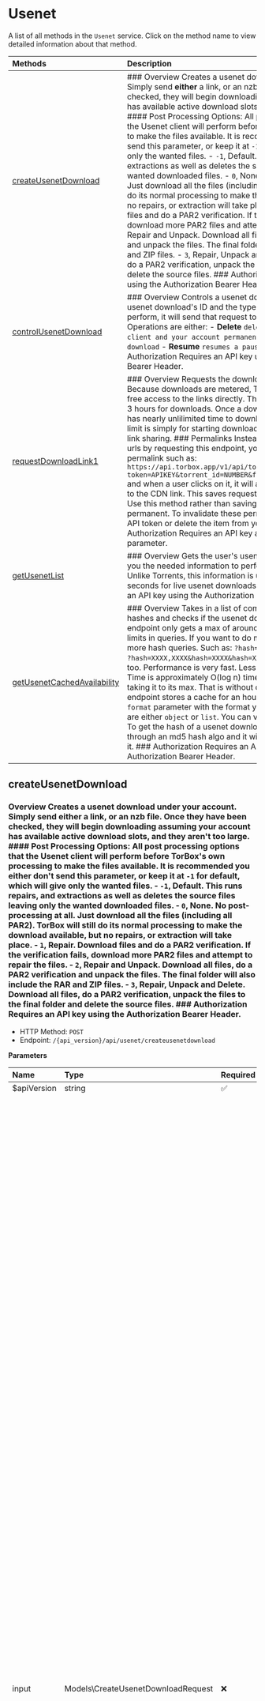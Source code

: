# Usenet

A list of all methods in the `Usenet` service. Click on the method name to view detailed information about that method.

| Methods | Description |
| :------ | :---------- |
|[createUsenetDownload](#createusenetdownload)| ### Overview Creates a usenet download under your account. Simply send **either** a link, or an nzb file. Once they have been checked, they will begin downloading assuming your account has available active download slots, and they aren't too large. #### Post Processing Options: All post processing options that the Usenet client will perform before TorBox's own processing to make the files available. It is recommended you either don't send this parameter, or keep it at `-1` for default, which will give only the wanted files. - `-1`, Default. This runs repairs, and extractions as well as deletes the source files leaving only the wanted downloaded files.      - `0`, None. No post-processing at all. Just download all the files (including all PAR2). TorBox will still do its normal processing to make the download available, but no repairs, or extraction will take place.      - `1`, Repair. Download files and do a PAR2 verification. If the verification fails, download more PAR2 files and attempt to repair the files.      - `2`, Repair and Unpack. Download all files, do a PAR2 verification and unpack the files. The final folder will also include the RAR and ZIP files.      - `3`, Repair, Unpack and Delete. Download all files, do a PAR2 verification, unpack the files to the final folder and delete the source files.      ### Authorization Requires an API key using the Authorization Bearer Header. |
|[controlUsenetDownload](#controlusenetdownload)| ### Overview Controls a usenet download. By sending the usenet download's ID and the type of operation you want to perform, it will send that request to the usenet client. Operations are either: - **Delete** `deletes the nzb from the client and your account permanently`      - **Pause** `pauses a nzb's download`      - **Resume** `resumes a paused usenet download`      ### Authorization Requires an API key using the Authorization Bearer Header. |
|[requestDownloadLink1](#requestdownloadlink1)| ### Overview Requests the download link from the server. Because downloads are metered, TorBox cannot afford to allow free access to the links directly. This endpoint opens the link for 3 hours for downloads. Once a download is started, the user has nearly unlilimited time to download the file. The 1 hour time limit is simply for starting downloads. This prevents long term link sharing. ### Permalinks Instead of generating many CDN urls by requesting this endpoint, you can instead create a permalink such as: `https://api.torbox.app/v1/api/torrents/requestdl?token=APIKEY&torrent_id=NUMBER&file_id=NUMBER&redirect=true` and when a user clicks on it, it will automatically redirect them to the CDN link. This saves requests and doesn't abuse the API. Use this method rather than saving CDN links as they are not permanent. To invalidate these permalinks, simply reset your API token or delete the item from your dashboard. ### Authorization Requires an API key as a parameter for the `token` parameter. |
|[getUsenetList](#getusenetlist)| ### Overview Gets the user's usenet download list. This gives you the needed information to perform other usenet actions. Unlike Torrents, this information is updated on its own every 5 seconds for live usenet downloads. ### Authorization Requires an API key using the Authorization Bearer Header. |
|[getUsenetCachedAvailability](#getusenetcachedavailability)| ### Overview Takes in a list of comma separated usenet hashes and checks if the usenet download is cached. This endpoint only gets a max of around 100 at a time, due to http limits in queries. If you want to do more, you can simply do more hash queries. Such as:   `?hash=XXXX&hash=XXXX&hash=XXXX` or `?hash=XXXX,XXXX&hash=XXXX&hash=XXXX,XXXX`   and this will work too. Performance is very fast. Less than 1 second per 100. Time is approximately O(log n) time for those interested in taking it to its max. That is without caching as well. This endpoint stores a cache for an hour. You may also pass a `format` parameter with the format you want the data in. Options are either `object` or `list`. You can view examples of both below. To get the hash of a usenet download, pass the link or file through an md5 hash algo and it will return the proper hash for it. ### Authorization Requires an API key using the Authorization Bearer Header. |

## createUsenetDownload

### Overview Creates a usenet download under your account. Simply send **either** a link, or an nzb file. Once they have been checked, they will begin downloading assuming your account has available active download slots, and they aren't too large. #### Post Processing Options: All post processing options that the Usenet client will perform before TorBox's own processing to make the files available. It is recommended you either don't send this parameter, or keep it at `-1` for default, which will give only the wanted files. - `-1`, Default. This runs repairs, and extractions as well as deletes the source files leaving only the wanted downloaded files.      - `0`, None. No post-processing at all. Just download all the files (including all PAR2). TorBox will still do its normal processing to make the download available, but no repairs, or extraction will take place.      - `1`, Repair. Download files and do a PAR2 verification. If the verification fails, download more PAR2 files and attempt to repair the files.      - `2`, Repair and Unpack. Download all files, do a PAR2 verification and unpack the files. The final folder will also include the RAR and ZIP files.      - `3`, Repair, Unpack and Delete. Download all files, do a PAR2 verification, unpack the files to the final folder and delete the source files.      ### Authorization Requires an API key using the Authorization Bearer Header.


- HTTP Method: `POST`
- Endpoint: `/{api_version}/api/usenet/createusenetdownload`

**Parameters**

| Name    | Type| Required | Description |
| :-------- | :----------| :----------| :----------|
| $apiVersion | string | ✅ |  |
| input | Models\CreateUsenetDownloadRequest | ❌ | ### Overview Creates a usenet download under your account. Simply send **either** a link, or an nzb file. Once they have been checked, they will begin downloading assuming your account has available active download slots, and they aren't too large. #### Post Processing Options: All post processing options that the Usenet client will perform before TorBox's own processing to make the files available. It is recommended you either don't send this parameter, or keep it at `-1` for default, which will give only the wanted files. - `-1`, Default. This runs repairs, and extractions as well as deletes the source files leaving only the wanted downloaded files.      - `0`, None. No post-processing at all. Just download all the files (including all PAR2). TorBox will still do its normal processing to make the download available, but no repairs, or extraction will take place.      - `1`, Repair. Download files and do a PAR2 verification. If the verification fails, download more PAR2 files and attempt to repair the files.      - `2`, Repair and Unpack. Download all files, do a PAR2 verification and unpack the files. The final folder will also include the RAR and ZIP files.      - `3`, Repair, Unpack and Delete. Download all files, do a PAR2 verification, unpack the files to the final folder and delete the source files.      ### Authorization Requires an API key using the Authorization Bearer Header. |

**Return Type**

`Models\CreateUsenetDownloadOkResponse`

**Example Usage Code Snippet**
```php
<?php

use TorboxApi\Client;
use TorboxApi\Models\CreateUsenetDownloadRequest;

$sdk = new Client(accessToken: 'YOUR_TOKEN');


$input = new Models\CreateUsenetDownloadRequest(
  file: file,
  link: "link"
);

$response = $sdk->usenet->createUsenetDownload(
  input: $input,
  apiVersion: "api_version"
);

print_r($response);
```

## controlUsenetDownload

### Overview Controls a usenet download. By sending the usenet download's ID and the type of operation you want to perform, it will send that request to the usenet client. Operations are either: - **Delete** `deletes the nzb from the client and your account permanently`      - **Pause** `pauses a nzb's download`      - **Resume** `resumes a paused usenet download`      ### Authorization Requires an API key using the Authorization Bearer Header.


- HTTP Method: `POST`
- Endpoint: `/{api_version}/api/usenet/controlusenetdownload`

**Parameters**

| Name    | Type| Required | Description |
| :-------- | :----------| :----------| :----------|
| $apiVersion | string | ✅ |  |
| input | mixed | ❌ | ### Overview Controls a usenet download. By sending the usenet download's ID and the type of operation you want to perform, it will send that request to the usenet client. Operations are either: - **Delete** `deletes the nzb from the client and your account permanently`      - **Pause** `pauses a nzb's download`      - **Resume** `resumes a paused usenet download`      ### Authorization Requires an API key using the Authorization Bearer Header. |

**Return Type**

`mixed`

**Example Usage Code Snippet**
```php
<?php

use TorboxApi\Client;

$sdk = new Client(accessToken: 'YOUR_TOKEN');

$response = $sdk->usenet->controlUsenetDownload(
  input: $input,
  apiVersion: "api_version"
);

print_r($response);
```

## requestDownloadLink1

### Overview Requests the download link from the server. Because downloads are metered, TorBox cannot afford to allow free access to the links directly. This endpoint opens the link for 3 hours for downloads. Once a download is started, the user has nearly unlilimited time to download the file. The 1 hour time limit is simply for starting downloads. This prevents long term link sharing. ### Permalinks Instead of generating many CDN urls by requesting this endpoint, you can instead create a permalink such as: `https://api.torbox.app/v1/api/torrents/requestdl?token=APIKEY&torrent_id=NUMBER&file_id=NUMBER&redirect=true` and when a user clicks on it, it will automatically redirect them to the CDN link. This saves requests and doesn't abuse the API. Use this method rather than saving CDN links as they are not permanent. To invalidate these permalinks, simply reset your API token or delete the item from your dashboard. ### Authorization Requires an API key as a parameter for the `token` parameter.


- HTTP Method: `GET`
- Endpoint: `/{api_version}/api/usenet/requestdl`

**Parameters**

| Name    | Type| Required | Description |
| :-------- | :----------| :----------| :----------|
| $apiVersion | string | ✅ |  |
| $token | string | ❌ | Your API Key |
| $usenetId | string | ❌ | The usenet download's ID that you want to download |
| $fileId | string | ❌ | The files's ID that you want to download |
| $zipLink | string | ❌ | If you want a zip link. Required if no file_id. Takes precedence over file_id if both are given. |
| $userIp | string | ❌ | The user's IP to determine the closest CDN. Optional. |
| $redirect | string | ❌ | If you want to redirect the user to the CDN link. This is useful for creating permalinks so that you can just make this request URL the link. |

**Return Type**

`mixed`

**Example Usage Code Snippet**
```php
<?php

use TorboxApi\Client;

$sdk = new Client(accessToken: 'YOUR_TOKEN');

$response = $sdk->usenet->requestDownloadLink1(
  token: "{{api_key}}",
  usenetId: "{{usenet_id}}",
  fileId: "{{usenet_file_id}}",
  zipLink: "boolean",
  userIp: "string",
  redirect: "boolean",
  apiVersion: "api_version"
);

print_r($response);
```

## getUsenetList

### Overview Gets the user's usenet download list. This gives you the needed information to perform other usenet actions. Unlike Torrents, this information is updated on its own every 5 seconds for live usenet downloads. ### Authorization Requires an API key using the Authorization Bearer Header.


- HTTP Method: `GET`
- Endpoint: `/{api_version}/api/usenet/mylist`

**Parameters**

| Name    | Type| Required | Description |
| :-------- | :----------| :----------| :----------|
| $apiVersion | string | ✅ |  |
| $bypassCache | string | ❌ | Allows you to bypass the cached data, and always get fresh information. Useful if constantly querying for fresh download stats. Otherwise, we request that you save our database a few calls. |
| $id | string | ❌ | Determines the usenet download requested, will return an object rather than list. Optional. |
| $offset | string | ❌ | Determines the offset of items to get from the database. Default is 0. Optional. |
| $limit | string | ❌ | Determines the number of items to recieve per request. Default is 1000. Optional. |

**Return Type**

`Models\GetUsenetListOkResponse`

**Example Usage Code Snippet**
```php
<?php

use TorboxApi\Client;

$sdk = new Client(accessToken: 'YOUR_TOKEN');

$response = $sdk->usenet->getUsenetList(
  bypassCache: "boolean",
  id: "integer",
  offset: "integer",
  limit: "integer",
  apiVersion: "api_version"
);

print_r($response);
```

## getUsenetCachedAvailability

### Overview Takes in a list of comma separated usenet hashes and checks if the usenet download is cached. This endpoint only gets a max of around 100 at a time, due to http limits in queries. If you want to do more, you can simply do more hash queries. Such as:   `?hash=XXXX&hash=XXXX&hash=XXXX` or `?hash=XXXX,XXXX&hash=XXXX&hash=XXXX,XXXX`   and this will work too. Performance is very fast. Less than 1 second per 100. Time is approximately O(log n) time for those interested in taking it to its max. That is without caching as well. This endpoint stores a cache for an hour. You may also pass a `format` parameter with the format you want the data in. Options are either `object` or `list`. You can view examples of both below. To get the hash of a usenet download, pass the link or file through an md5 hash algo and it will return the proper hash for it. ### Authorization Requires an API key using the Authorization Bearer Header.


- HTTP Method: `GET`
- Endpoint: `/{api_version}/api/usenet/checkcached`

**Parameters**

| Name    | Type| Required | Description |
| :-------- | :----------| :----------| :----------|
| $apiVersion | string | ✅ |  |
| $hash | string | ❌ | The list of usenet hashes you want to check. Comma seperated. To find the hash, md5 the link of the usenet link or file. |
| $format | string | ❌ | Format you want the data in. Acceptable is either "object" or "list". List is the most performant option as it doesn't require modification of the list. |

**Return Type**

`mixed`

**Example Usage Code Snippet**
```php
<?php

use TorboxApi\Client;

$sdk = new Client(accessToken: 'YOUR_TOKEN');

$response = $sdk->usenet->getUsenetCachedAvailability(
  hash: "{{usenet_hash}}",
  format: "object",
  apiVersion: "api_version"
);

print_r($response);
```


